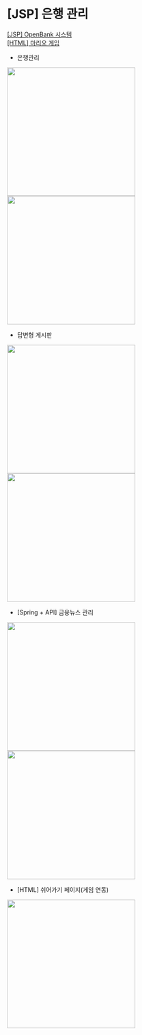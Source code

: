 # [JSP] 은행 관리
<a href="https://github.com/juyub/JooBank">[JSP] OpenBank 시스템</a> <br>
<a href="https://github.com/juyub/web-basic">[HTML] 마리오 게임</a> <br>
- 은행관리
<img src="https://github.com/juyub/tp-JooBank/assets/126839881/1fa29fee-6652-4f6a-90ea-4e49e434668e" width="300" /> 
<img src="https://github.com/juyub/tp-JooBank/assets/126839881/cafe4236-6410-4222-b71f-f1c3819c22e0" width="300" /> 

- 답변형 게시판
<img src="https://github.com/juyub/tp-JooBank/assets/126839881/40169c78-b6ee-4c25-86a0-c1b3cda9b3f3" width="300" />
<img src="https://github.com/juyub/tp-JooBank/assets/126839881/acccede8-5e77-46b2-bbdb-88907d4de9ab" width="300" /> 

- [Spring + API] 금융뉴스 관리
<img src="https://github.com/juyub/tp-JooBank/assets/126839881/c82b8c56-4b9f-43e1-97c5-bf5cd14a9b8d" width="300" /> 
<img src="https://github.com/juyub/tp-JooBank/assets/126839881/8815843a-252f-43d3-95b7-daa18bf8d946" width="300" /> 

- [HTML] 쉬어가기 페이지(게임 연동)
<img src="https://github.com/juyub/tp-JooBank/assets/126839881/17409170-389a-4f50-8776-3ee1a120e1d8" width="300" /> 
